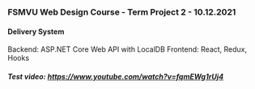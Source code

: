 ### FSMVU Web Design Course - Term Project 2 - 10.12.2021
#### Delivery System
Backend: ASP.NET Core Web API with LocalDB 
Frontend: React, Redux, Hooks
##### Test video: https://www.youtube.com/watch?v=fqmEWg1rUj4
